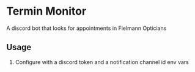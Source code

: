 # Termin Monitor

A discord bot that looks for appointments in Fielmann Opticians

## Usage

1. Configure with a discord token and a notification channel id env vars

